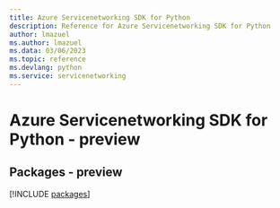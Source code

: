 ```yaml
---
title: Azure Servicenetworking SDK for Python
description: Reference for Azure Servicenetworking SDK for Python
author: lmazuel
ms.author: lmazuel
ms.data: 03/06/2023
ms.topic: reference
ms.devlang: python
ms.service: servicenetworking
---
```

# Azure Servicenetworking SDK for Python - preview
## Packages - preview
[!INCLUDE [packages](servicenetworking-index.md)]